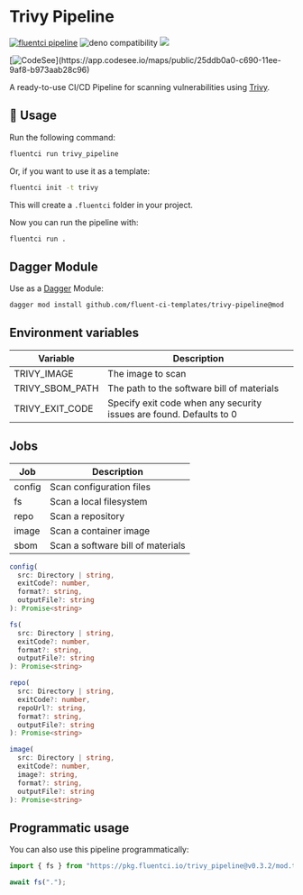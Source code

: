# Trivy Pipeline

[![fluentci pipeline](https://img.shields.io/badge/dynamic/json?label=pkg.fluentci.io&labelColor=%23000&color=%23460cf1&url=https%3A%2F%2Fapi.fluentci.io%2Fv1%2Fpipeline%2Ftrivy_pipeline&query=%24.version)](https://pkg.fluentci.io/trivy_pipeline)
![deno compatibility](https://shield.deno.dev/deno/^1.37)
[![](https://img.shields.io/codecov/c/gh/fluent-ci-templates/trivy-pipeline)](https://codecov.io/gh/fluent-ci-templates/trivy-pipeline)

[![CodeSee](https://codesee-docs.s3.amazonaws.com/badge.svg?)](https://app.codesee.io/maps/public/25ddb0a0-c690-11ee-9af8-b973aab28c96)

A ready-to-use CI/CD Pipeline for scanning vulnerabilities using [Trivy](https://trivy.dev/).

## 🚀 Usage

Run the following command:

```bash
fluentci run trivy_pipeline
```

Or, if you want to use it as a template:

```bash
fluentci init -t trivy
```

This will create a `.fluentci` folder in your project.

Now you can run the pipeline with:

```bash
fluentci run .
```

## Dagger Module

Use as a [Dagger](https://dagger.io) Module:

```bash
dagger mod install github.com/fluent-ci-templates/trivy-pipeline@mod
```


## Environment variables

| Variable                | Description                                                         |
| ----------------------- | ------------------------------------------------------------------- |
| TRIVY_IMAGE             | The image to scan                                                   |
| TRIVY_SBOM_PATH         | The path to the software bill of materials                          |
| TRIVY_EXIT_CODE         | Specify exit code when any security issues are found. Defaults to 0 |

## Jobs

| Job      | Description                                   |
| -------- | --------------------------------------------- |
| config   | Scan configuration files                      |
| fs       | Scan a local filesystem                       |
| repo     | Scan a repository                             |
| image    | Scan a container image                        |
| sbom     | Scan a software bill of materials             |

```typescript
config(
  src: Directory | string,
  exitCode?: number,
  format?: string,
  outputFile?: string
): Promise<string>

fs(
  src: Directory | string,
  exitCode?: number,
  format?: string,
  outputFile?: string
): Promise<string>

repo(
  src: Directory | string,
  exitCode?: number,
  repoUrl?: string,
  format?: string,
  outputFile?: string
): Promise<string>

image(
  src: Directory | string,
  exitCode?: number,
  image?: string,
  format?: string,
  outputFile?: string
): Promise<string>


```
## Programmatic usage

You can also use this pipeline programmatically:

```ts
import { fs } from "https://pkg.fluentci.io/trivy_pipeline@v0.3.2/mod.ts";

await fs(".");
```
